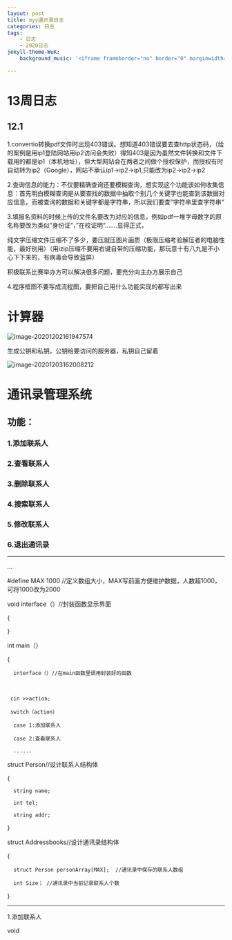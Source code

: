 ```yaml
---
layout: post
title: myy通讯录日志
categories: 日志
tags: 
    - 日志 
    - 2020日志
jekyll-theme-WuK:
    background_music: '<iframe frameborder="no" border="0" marginwidth="0" marginheight="0" width=100% height=86 src="//music.163.com/outchain/player?type=2&id=775446&auto=1&height=66"></iframe>'

---
```


# 13周日志

## 12.1

1.convertio转换pdf文件时出现403错误。想知道403错误要去查http状态码，（给的案例是用ip1登陆网站用ip2访问会失败）得知403是因为虽然文件转换和文件下载用的都是ip1（本机地址），但大型网站会在两者之间做个授权保护，而授权有时自动转为ip2（Google），网站不承认ip1->ip2->ip1,只能改为ip2->ip2->ip2

2.查询信息的能力：不仅要精确查询还要模糊查询，想实现这个功能该如何收集信息：首先明白模糊查询是从要查找的数据中抽取个别几个关键字也能查到该数据对应信息，而被查询的数据和关键字都是字符串，所以我们要查”字符串里查字符串“

3.填报名资料的时候上传的文件名要改为对应的信息，例如pdf一堆字母数字的原名称要改为类似”身份证“，”在校证明“.......显得正式，

纯文字压缩文件压缩不了多少，要压就压图片画质（极限压缩考验解压者的电脑性能，最好别用）（用izip压缩不要用右键自带的压缩功能，那玩意十有八九是不小心下下来的，有病毒会导致蓝屏）

积极联系比赛举办方可以解决很多问题，要充分向主办方展示自己

4.程序框图不要写成流程图，要把自己用什么功能实现的都写出来





# 计算器

![image-20201202161947574](https://raw.githubusercontent.com/xutongxin1/xutongxin1.github.io/master/asset/%E6%97%A5%E5%BF%97/image-20201202161947574.png)

生成公钥和私钥，公钥给要访问的服务器，私钥自己留着







![image-20201203162008212](https://raw.githubusercontent.com/xutongxin1/xutongxin1.github.io/master/asset/%E6%97%A5%E5%BF%97/image-20201203162008212.png)







# 通讯录管理系统

## 功能：

### 1.添加联系人

### 2.查看联系人

### 3.删除联系人

### 4.搜索联系人

### 5.修改联系人

### 6.退出通讯录

---

...

#define MAX 1000  //定义数组大小，MAX写前面方便维护数据，人数超1000，可将1000改为2000



void    interface（）//封装函数显示界面

{

}



int main（）

{

      interface（）//在main函数里调用封装好的函数


​     

     cin >>action;
    
     switch（action）
    
      case 1:添加联系人
    
      case 2:查看联系人
    
      ......



struct  Person//设计联系人结构体

{

      string name;
    
      int tel;
    
      string addr;

 }



struct Addressbooks//设计通讯录结构体

{

      struct Person personArray[MAX];  //通讯录中保存的联系人数组
    
      int Size； //通讯录中当前记录联系人个数

}

---

1.添加联系人

void 

